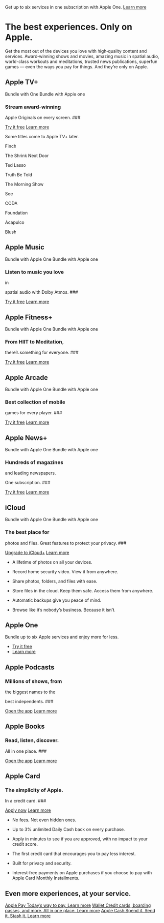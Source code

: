 Get up to six services in one subscription with Apple One. [Learn more](https://www.apple.com/apple-one/)

The best
experiences. Only on Apple.
==========

Get the most out of the devices you love with high‑quality content and services. Award‑winning shows and movies, amazing music in spatial audio, world-class workouts and meditations, trusted news publications, superfun games —
even the ways you pay for things. And they’re only on Apple.

Apple TV+
----------

Bundle with One Bundle with Apple one

### Stream award-winning
Apple Originals on
every screen. ###

[Try it free](https://tv.apple.com/?itscg=10000&itsct=pod-ovp-nav-apl-ann-21_1019) [Learn more](https://www.apple.com/apple-tv-plus/)

 Some titles come
to Apple TV+ later.

 Finch

 The Shrink Next Door

 Ted Lasso

 Truth Be Told

 The Morning Show

 See

 CODA

 Foundation

 Acapulco

 Blush

Apple Music
----------

Bundle with Apple One Bundle with Apple one

### Listen to music you love
in

spatial audio
with Dolby Atmos. ###

[Try it free](https://music.apple.com/?itscg=10000&itsct=pod-ovp-music-apl-ann-21_1019) [Learn more](https://www.apple.com/apple-music/)

Apple Fitness+
----------

Bundle with Apple One Bundle with Apple one

### From HIIT to Meditation,
there’s something for everyone. ###

[Try it free](https://fitness.apple.com/us/subscribe?itscg=10000&itsct=pod-services-fitness-apl-ann-21_1019) [Learn more](https://www.apple.com/apple-fitness-plus/)

Apple Arcade
----------

Bundle with Apple One Bundle with Apple one

### Best collection of mobile
games for every player. ###

[Try it free](https://apps.apple.com/arcade?itscg=10000&itsct=pod-services-arcade-apl-ann-21_1019) [Learn more](https://www.apple.com/apple-arcade/)

Apple News+
----------

Bundle with Apple One Bundle with Apple one

### Hundreds of magazines

and leading
newspapers.

One subscription. ###

[Try it free](https://news.apple.com/?itscg=10000&itsct=pod-ovp-news-apl-ann-21_1019) [Learn more](https://www.apple.com/apple-news/)

iCloud
----------

Bundle with Apple One Bundle with Apple one

### The best place for
photos
and files.
Great
features to
protect
your privacy. ###

[Upgrade to iCloud+](https://icq.icloud.com/?context=ZXh0ZXJuYWxBcHBfY29tLmFwcGxlLm1vYmlsZW1haWxfZW1haWxUb0ZyZWVVc2Vy) [Learn more](https://www.apple.com/icloud/)

* A lifetime of photos on all your devices.

* Record home security video. View it from anywhere.

* Share photos, folders, and files with ease.

* Store files in the cloud. Keep them safe. Access them from anywhere.

* Automatic backups give you peace of mind.

* Browse like it’s nobody’s business. Because it isn’t.

Apple One
----------

Bundle up to six Apple services and enjoy more for less.

* [Try it free](https://one.apple.com/?itscg=10000&itsct=pod-ovp-apple_one-apl-ann-21_1019)
* [Learn more](https://www.apple.com/apple-one/)

Apple Podcasts
----------

### Millions of shows, from

the biggest
names to the

best independents. ###

[Open the app](https://podcasts.apple.com/?itscg=10000&itsct=pod-ovp-podcasts-apl-ann-21_1019) [Learn more](https://www.apple.com/apple-podcasts/)

Apple Books
----------

### Read, listen, discover.
All in one place. ###

[Open the app](https://books.apple.com/reading-now?itscg=10000&itsct=pod-ovp-books-apl-ann-21_1019&campaign_id=AB_marcom_ownmedia_All) [Learn more](https://www.apple.com/apple-books/)

Apple Card
----------

### The simplicity of Apple.
In a credit card. ###

[Apply now](https://card.apple.com/?itscg=10000&itsct=pod-ovp-apple_card-apl-ann-21_1019) [Learn more](https://www.apple.com/apple-card/)

* No fees. Not even hidden ones.

* Up to 3% unlimited Daily Cash back on every purchase.

* Apply in minutes to see if you are approved, with no impact to your credit score.

* The first credit card that encourages you to pay less interest.

* Built for privacy and security.

* Interest‑free payments on Apple purchases if you choose to pay with Apple Card Monthly Installments.

Even more
 experiences,
at
 your service.
----------

[Apple Pay Today’s way to pay. Learn more](https://www.apple.com/apple-pay/) [Wallet Credit cards, boarding passes, and more. All in one place. Learn more](https://www.apple.com/wallet/) [Apple Cash Spend it. Send it. Stash it. Learn more](https://www.apple.com/apple-cash/)

